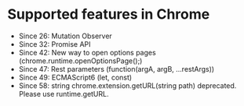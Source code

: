 # Supported features in Chrome
- Since 26: Mutation Observer
- Since 32: Promise API
- Since 42: New way to open options pages (chrome.runtime.openOptionsPage();)
- Since 47: Rest parameters (function(argA, argB, ...restArgs))
- Since 49: ECMAScript6 (let, const)
- Since 58: string chrome.extension.getURL(string path) deprecated. Please use runtime.getURL.
